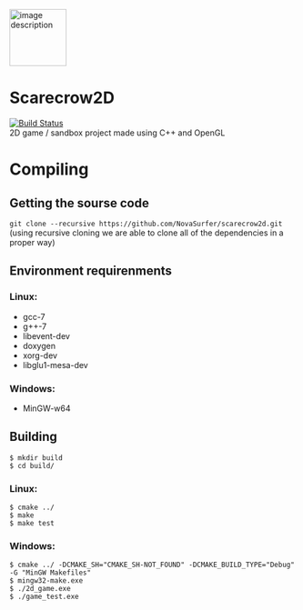 <img src="https://svgshare.com/i/Ayv.svg" width="100" height="100" alt="image description"></image>  
# Scarecrow2D  

[![Build Status](https://travis-ci.org/NovaSurfer/scarecrow2d.svg?branch=master)](https://travis-ci.org/NovaSurfer/scarecrow2d)  
2D game / sandbox project made using C++ and OpenGL

# Compiling
## Getting the sourse code
`git clone --recursive https://github.com/NovaSurfer/scarecrow2d.git`  
(using recursive cloning we are able to clone all of the dependencies in a proper way)

## Environment requirenments
### Linux:
- gcc-7
- g++-7
- libevent-dev
- doxygen
- xorg-dev
- libglu1-mesa-dev
### Windows:
- MinGW-w64

## Building
```console
$ mkdir build
$ cd build/
```
### Linux:
```console
$ cmake ../
$ make
$ make test
```
### Windows:
```console
$ cmake ../ -DCMAKE_SH="CMAKE_SH-NOT_FOUND" -DCMAKE_BUILD_TYPE="Debug" -G "MinGW Makefiles"
$ mingw32-make.exe
$ ./2d_game.exe
$ ./game_test.exe
